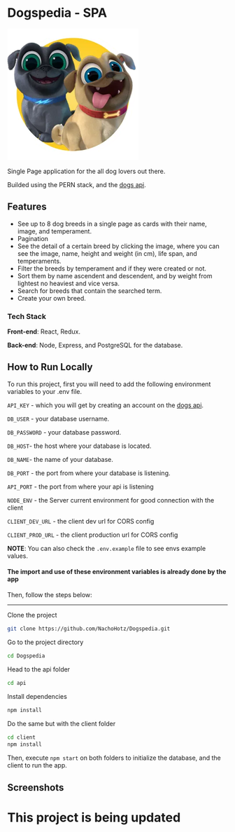 # Dogspedia - SPA

![Logo](https://raw.githubusercontent.com/NachoHotz/Dogspedia/main/client/public/assets/dog.png)

Single Page application for the all dog lovers out there.

Builded using the PERN stack, and the [dogs api](https://thedogapi.com).

## Features

- See up to 8 dog breeds in a single page as cards with their name, image, and temperament.
- Pagination
- See the detail of a certain breed by clicking the image, where you can see the image, name, height and weight (in cm), life span, and temperaments.
- Filter the breeds by temperament and if they were created or not.
- Sort them by name ascendent and descendent, and by weight from lightest no heaviest and vice versa.
- Search for breeds that contain the searched term.
- Create your own breed.

### Tech Stack

**Front-end**: React, Redux.

**Back-end**: Node, Express, and PostgreSQL for the database.

## How to Run Locally

To run this project, first you will need to add the following environment variables to your .env file.

`API_KEY` - which you will get by creating an account on the [dogs api](https://thedogapi.com).

`DB_USER` - your database username.

`DB_PASSWORD` - your database password.

`DB_HOST`- the host where your database is located.

`DB_NAME`- the name of your database.

`DB_PORT` - the port from where your database is listening.

`API_PORT` - the port from where your api is listening

`NODE_ENV` - the Server current environment for good connection with the client

`CLIENT_DEV_URL` - the client dev url for CORS config

`CLIENT_PROD_URL` - the client production url for CORS config

**NOTE**: You can also check the `.env.example` file to see envs example values.

#### The import and use of these environment variables is already done by the app

Then, follow the steps below:

---
Clone the project

```bash
git clone https://github.com/NachoHotz/Dogspedia.git
```

Go to the project directory

```bash
cd Dogspedia
```

Head to the api folder

```bash
cd api
```

Install dependencies

```bash
npm install
```

Do the same but with the client folder

```bash
cd client
npm install
```

Then, execute `npm start` on both folders to initialize the database, and the client to run the app.

## Screenshots

# This project is being updated

